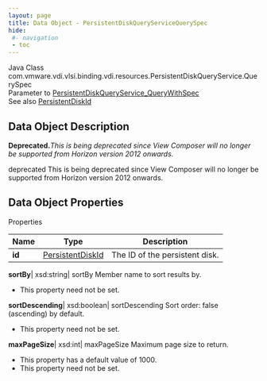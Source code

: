 ```yaml
---
layout: page
title: Data Object - PersistentDiskQueryServiceQuerySpec
hide:
 #- navigation
 - toc
---
```






Java Class
    com.vmware.vdi.vlsi.binding.vdi.resources.PersistentDiskQueryService.QuerySpec  
Parameter to
     [PersistentDiskQueryService_QueryWithSpec](vdi.resources.PersistentDiskQueryService.md#queryWithSpec)  
See also
     [PersistentDiskId](vdi.entity.PersistentDiskId.md)  

## Data Object Description 

**Deprecated.**_This is being deprecated since View Composer will no longer be supported from Horizon version 2012 onwards._

deprecated This is being deprecated since View Composer will no longer be supported from Horizon version 2012 onwards. 

## Data Object Properties

Properties

Name |  Type |  Description   
---|---|---  
**id**| [PersistentDiskId](vdi.entity.PersistentDiskId.md)|  The ID of the persistent disk.   
  
**sortBy**|  xsd:string|  sortBy Member name to sort results by.   


* This property need not be set.

  
**sortDescending**|  xsd:boolean|  sortDescending Sort order: false (ascending) by default.   


* This property need not be set.

  
**maxPageSize**|  xsd:int|  maxPageSize Maximum page size to return.   


  * This property has a default value of 1000.
* This property need not be set.

  
  
  
   
  
  

